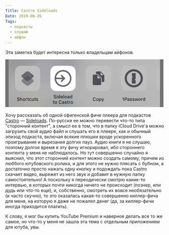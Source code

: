 ```yaml
---
Title: Castro Sideloads
Date: 2019-06-26
Tags:
  - подкасты
  - слушаю
  - айфон
---
```


Эта заметка будет интересна только владельцам айфонов.

![Castro](images/castro.jpg)

Хочу рассказать об одной офигенской фиче плеера для подкастов [Castro](https://supertop.co/castro/) — [Sideloads](https://blog.supertop.co/post/180053222292/now-playing-in-castro-32-audiobooks). По-русски ее можно перевести что-то типа "сторонний контент", а смысл ее в том, что в папку iCloud Drive'а можно загрузить свой аудио файл и слушать его в плеере, как и обычный эпизод подкаста, включая всякие плюшки вроде ускоренного проигрывания и вырезания долгих пауз. Аудио книги я не слушаю, поэтому долгое время я эту фичу игнорировал, ибо стороннего контента у меня не наблюдалось. Но тут совершенно случайно я выяснил, что этот сторонний контент можно создать самому, причем из люббого ютубовского ролика, и для этого не нужно плясать с бубном, а достаточно просто нажать одну кнопку и подождать пока Castro скачает видео, вырежет из него звук и добавит в нужную папку самостоятельно! А поскольку я переодически смотрю какие-то интервью, в которых почти никогда ничего не происходит (познер, или дудь или что-то еще), и, собственно, смотреть их вовсе необязательно (и часто скучно), то это оказалась какая-то совершенно киллер-фича для меня, на которую я даже не пожалел денег (да, за киллер-фичи иногда приходится платить).

К слову, я мог бы купить YouTube Premium и наверное делать все то же самое, но что-то у меня не зашла эта тема с отдельным приложением для ютуба, увы.